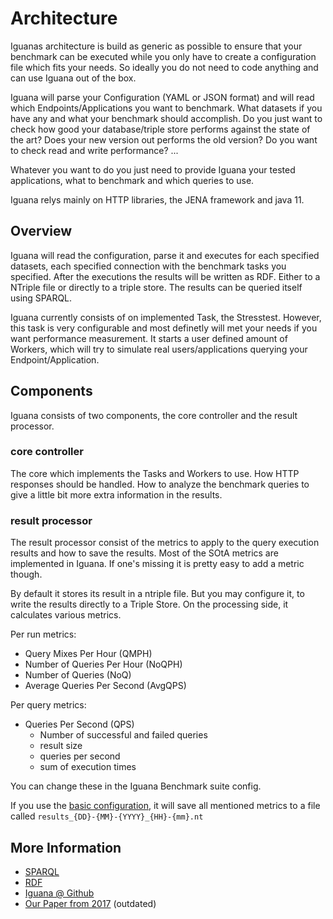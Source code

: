 # Architecture

Iguanas architecture is build as generic as possible to ensure that your benchmark can be executed while you only have 
to create a configuration file which fits your needs. 
So ideally you do not need to code anything and can use Iguana out of the box.

Iguana will parse your Configuration (YAML or JSON format) and will read which Endpoints/Applications you want to benchmark.
What datasets if you have any and what your benchmark should accomplish. 
Do you just want to check how good your database/triple store performs against the state of the art?
Does your new version out performs the old version? 
Do you want to check read and write performance? 
... 

Whatever you want to do you just need to provide Iguana your tested applications, what to benchmark and which queries to use.

Iguana relys mainly on HTTP libraries, the JENA framework and java 11. 


## Overview


Iguana will read the configuration, parse it and executes for each specified datasets, each specified connection with the benchmark tasks you specified.
After the executions the results will be written as RDF. Either to a NTriple file or directly to a triple store.
The results can be queried itself using SPARQL.

Iguana currently consists of on implemented Task, the Stresstest. 
However, this task is very configurable and most definetly will met your needs if you want performance measurement.
It starts a user defined amount of Workers, which will try to simulate real users/applications querying your Endpoint/Application.  


## Components

Iguana consists of two components, the core controller and the result processor.

### **core controller**

The core which implements the Tasks and Workers to use. How HTTP responses should be handled.
How to analyze the benchmark queries to give a little bit more extra information in the results. 


### **result processor**

The result processor consist of the metrics to apply to the query execution results and how to save the results. 
Most of the SOtA metrics are implemented in Iguana. If one's missing it is pretty easy to add a metric though. 

By default it stores its result in a ntriple file. But you may configure it, to write the results directly to a Triple Store. 
On the processing side, it calculates various metrics.

Per run metrics:
* Query Mixes Per Hour (QMPH)
* Number of Queries Per Hour (NoQPH)
* Number of Queries (NoQ)
* Average Queries Per Second (AvgQPS)

Per query metrics:
* Queries Per Second (QPS)
    * Number of successful and failed queries
    * result size
    * queries per second
    * sum of execution times

You can change these in the Iguana Benchmark suite config.

If you use the [basic configuration](https://github.com/dice-group/IGUANA/blob/master/example-suite.yml), it will save all mentioned metrics to a file called `results_{DD}-{MM}-{YYYY}_{HH}-{mm}.nt`

## More Information

* [SPARQL](https://www.w3.org/TR/sparql11-query/)
* [RDF](https://www.w3.org/RDF/)
* [Iguana @ Github](https://github.com/dice-group/Iguana)
* [Our Paper from 2017](https://svn.aksw.org/papers/2017/ISWC_Iguana/public.pdf) (outdated)
